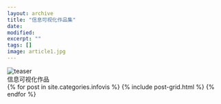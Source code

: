 ```yaml
---
layout: archive
title: "信息可视化作品集"
date: 
modified:
excerpt: ""
tags: []
image: article1.jpg
---
```

<img src="https://luojihao.github.io/images/infovishomework.png" alt="teaser" itemprop="image">
<br/>信息可视化作品
<div class="tiles">
{% for post in site.categories.infovis %}
  {% include post-grid.html %}
{% endfor %}
</div><!-- /.tiles 把所有categories 有 infovis 的列出来-->

